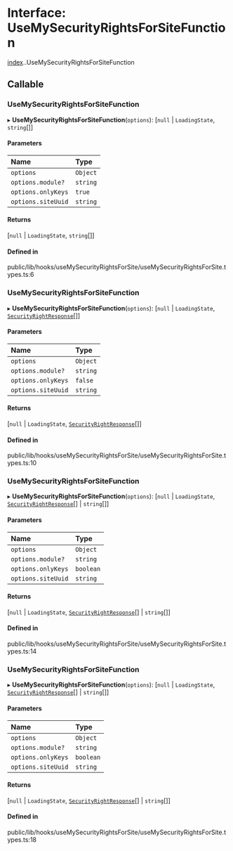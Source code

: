 # Interface: UseMySecurityRightsForSiteFunction

[index](../wiki/index).[<internal>](../wiki/index.%3Cinternal%3E).UseMySecurityRightsForSiteFunction

## Callable

### UseMySecurityRightsForSiteFunction

▸ **UseMySecurityRightsForSiteFunction**(`options`): [``null`` \| `LoadingState`, `string`[]]

#### Parameters

| Name | Type |
| :------ | :------ |
| `options` | `Object` |
| `options.module?` | `string` |
| `options.onlyKeys` | ``true`` |
| `options.siteUuid` | `string` |

#### Returns

[``null`` \| `LoadingState`, `string`[]]

#### Defined in

public/lib/hooks/useMySecurityRightsForSite/useMySecurityRightsForSite.types.ts:6

### UseMySecurityRightsForSiteFunction

▸ **UseMySecurityRightsForSiteFunction**(`options`): [``null`` \| `LoadingState`, [`SecurityRightResponse`](../wiki/index.%3Cinternal%3E.SecurityRightResponse)[]]

#### Parameters

| Name | Type |
| :------ | :------ |
| `options` | `Object` |
| `options.module?` | `string` |
| `options.onlyKeys` | ``false`` |
| `options.siteUuid` | `string` |

#### Returns

[``null`` \| `LoadingState`, [`SecurityRightResponse`](../wiki/index.%3Cinternal%3E.SecurityRightResponse)[]]

#### Defined in

public/lib/hooks/useMySecurityRightsForSite/useMySecurityRightsForSite.types.ts:10

### UseMySecurityRightsForSiteFunction

▸ **UseMySecurityRightsForSiteFunction**(`options`): [``null`` \| `LoadingState`, [`SecurityRightResponse`](../wiki/index.%3Cinternal%3E.SecurityRightResponse)[] \| `string`[]]

#### Parameters

| Name | Type |
| :------ | :------ |
| `options` | `Object` |
| `options.module?` | `string` |
| `options.onlyKeys` | `boolean` |
| `options.siteUuid` | `string` |

#### Returns

[``null`` \| `LoadingState`, [`SecurityRightResponse`](../wiki/index.%3Cinternal%3E.SecurityRightResponse)[] \| `string`[]]

#### Defined in

public/lib/hooks/useMySecurityRightsForSite/useMySecurityRightsForSite.types.ts:14

### UseMySecurityRightsForSiteFunction

▸ **UseMySecurityRightsForSiteFunction**(`options`): [``null`` \| `LoadingState`, [`SecurityRightResponse`](../wiki/index.%3Cinternal%3E.SecurityRightResponse)[] \| `string`[]]

#### Parameters

| Name | Type |
| :------ | :------ |
| `options` | `Object` |
| `options.module?` | `string` |
| `options.onlyKeys` | `boolean` |
| `options.siteUuid` | `string` |

#### Returns

[``null`` \| `LoadingState`, [`SecurityRightResponse`](../wiki/index.%3Cinternal%3E.SecurityRightResponse)[] \| `string`[]]

#### Defined in

public/lib/hooks/useMySecurityRightsForSite/useMySecurityRightsForSite.types.ts:18
